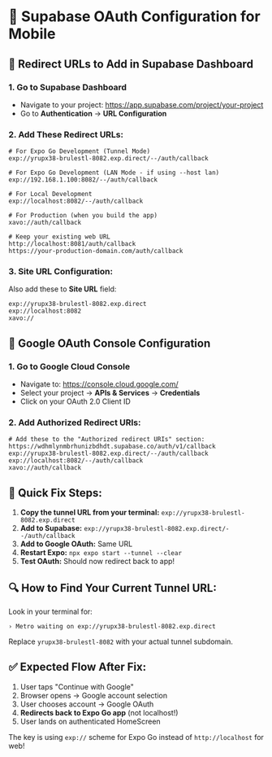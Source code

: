 # 🔧 Supabase OAuth Configuration for Mobile

## 📱 **Redirect URLs to Add in Supabase Dashboard**

### **1. Go to Supabase Dashboard**
- Navigate to your project: https://app.supabase.com/project/your-project
- Go to **Authentication** → **URL Configuration**

### **2. Add These Redirect URLs:**

```
# For Expo Go Development (Tunnel Mode)
exp://yrupx38-brulestl-8082.exp.direct/--/auth/callback

# For Expo Go Development (LAN Mode - if using --host lan)
exp://192.168.1.100:8082/--/auth/callback

# For Local Development
exp://localhost:8082/--/auth/callback

# For Production (when you build the app)
xavo://auth/callback

# Keep your existing web URL
http://localhost:8081/auth/callback
https://your-production-domain.com/auth/callback
```

### **3. Site URL Configuration:**
Also add these to **Site URL** field:
```
exp://yrupx38-brulestl-8082.exp.direct
exp://localhost:8082
xavo://
```

## 🔗 **Google OAuth Console Configuration**

### **1. Go to Google Cloud Console**
- Navigate to: https://console.cloud.google.com/
- Select your project → **APIs & Services** → **Credentials**
- Click on your OAuth 2.0 Client ID

### **2. Add Authorized Redirect URIs:**
```
# Add these to the "Authorized redirect URIs" section:
https://wdhmlynmbrhunizbdhdt.supabase.co/auth/v1/callback
exp://yrupx38-brulestl-8082.exp.direct/--/auth/callback
exp://localhost:8082/--/auth/callback
xavo://auth/callback
```

## 🚀 **Quick Fix Steps:**

1. **Copy the tunnel URL from your terminal:** `exp://yrupx38-brulestl-8082.exp.direct`
2. **Add to Supabase:** `exp://yrupx38-brulestl-8082.exp.direct/--/auth/callback`
3. **Add to Google OAuth:** Same URL
4. **Restart Expo:** `npx expo start --tunnel --clear`
5. **Test OAuth:** Should now redirect back to app!

## 🔍 **How to Find Your Current Tunnel URL:**

Look in your terminal for:
```
› Metro waiting on exp://yrupx38-brulestl-8082.exp.direct
```

Replace `yrupx38-brulestl-8082` with your actual tunnel subdomain.

## ✅ **Expected Flow After Fix:**

1. User taps "Continue with Google"
2. Browser opens → Google account selection
3. User chooses account → Google OAuth
4. **Redirects back to Expo Go app** (not localhost!)
5. User lands on authenticated HomeScreen

The key is using `exp://` scheme for Expo Go instead of `http://localhost` for web! 